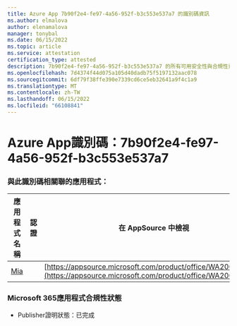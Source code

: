 ```yaml
---
title: Azure App 7b90f2e4-fe97-4a56-952f-b3c553e537a7 的識別碼資訊
ms.author: elmalova
author: elenamalova
manager: tonybal
ms.date: 06/15/2022
ms.topic: article
ms.service: attestation
certification_type: attested
description: 7b90f2e4-fe97-4a56-952f-b3c553e537a7 的所有可用安全性與合規性資訊。
ms.openlocfilehash: 7d4374f44d075a105d40dadb75f5197132aac078
ms.sourcegitcommit: 6df79f38ffe390e7339cd6ce5eb32641a9f4c1a9
ms.translationtype: MT
ms.contentlocale: zh-TW
ms.lasthandoff: 06/15/2022
ms.locfileid: "66108841"
---
```

# <a name="azure-app-id-7b90f2e4-fe97-4a56-952f-b3c553e537a7"></a>Azure App識別碼：7b90f2e4-fe97-4a56-952f-b3c553e537a7


### <a name="apps-associated-with-this-id"></a>與此識別碼相關聯的應用程式：
| **應用程式名稱** | **認證** | **在 AppSource 中檢視** |
|--------------|---------------|-----------------------|
| [Mia](../forward/WA200002417.md) |  | [https://appsource.microsoft.com/product/office/WA200002417](https://appsource.microsoft.com/product/office/WA200002417) |

### <a name="microsoft-365-app-compliance-status"></a>Microsoft 365應用程式合規性狀態
- Publisher證明狀態：已完成

